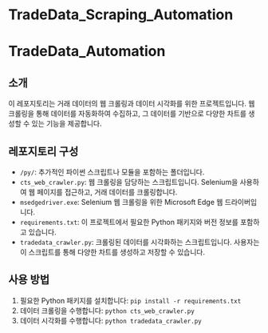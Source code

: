 # TradeData_Scraping_Automation


# TradeData_Automation

## 소개
이 레포지토리는 거래 데이터의 웹 크롤링과 데이터 시각화를 위한 프로젝트입니다. 웹 크롤링을 통해 데이터를 자동화하여 수집하고, 그 데이터를 기반으로 다양한 차트를 생성할 수 있는 기능을 제공합니다.

## 레포지토리 구성
- `/py/`: 추가적인 파이썬 스크립트나 모듈을 포함하는 폴더입니다.
- `cts_web_crawler.py`: 웹 크롤링을 담당하는 스크립트입니다. Selenium을 사용하여 웹 페이지를 접근하고, 거래 데이터를 크롤링합니다.
- `msedgedriver.exe`: Selenium 웹 크롤링을 위한 Microsoft Edge 웹 드라이버입니다.
- `requirements.txt`: 이 프로젝트에서 필요한 Python 패키지와 버전 정보를 포함하고 있습니다.
- `tradedata_crawler.py`: 크롤링된 데이터를 시각화하는 스크립트입니다. 사용자는 이 스크립트를 통해 다양한 차트를 생성하고 저장할 수 있습니다.

## 사용 방법
1. 필요한 Python 패키지를 설치합니다: `pip install -r requirements.txt`
2. 데이터 크롤링을 수행합니다: `python cts_web_crawler.py`
3. 데이터 시각화를 수행합니다: `python tradedata_crawler.py`

